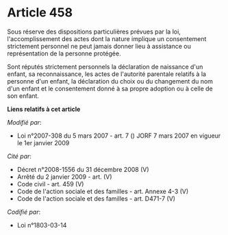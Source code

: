 # Article 458

Sous réserve des dispositions particulières prévues par la loi, l'accomplissement des actes dont la nature implique un
consentement strictement personnel ne peut jamais donner lieu à assistance ou représentation de la personne protégée.

Sont réputés strictement personnels la déclaration de naissance d'un enfant, sa reconnaissance, les actes de l'autorité
parentale relatifs à la personne d'un enfant, la déclaration du choix ou du changement du nom d'un enfant et le consentement
donné à sa propre adoption ou à celle de son enfant.

**Liens relatifs à cet article**

_Modifié par_:

  - Loi n°2007-308 du 5 mars 2007 - art. 7 () JORF 7 mars 2007 en vigueur le 1er janvier 2009

_Cité par_:

  - Décret n°2008-1556 du 31 décembre 2008 (V)
  - Arrêté du 2 janvier 2009 - art. (V)
  - Code civil - art. 459 (V)
  - Code de l'action sociale et des familles - art. Annexe 4-3 (V)
  - Code de l'action sociale et des familles - art. D471-7 (V)

_Codifié par_:

  - Loi n°1803-03-14
